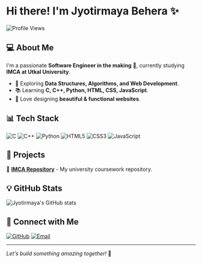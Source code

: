 # Hi there! I'm Jyotirmaya Behera ✨

![Profile Views](https://komarev.com/ghpvc/?username=jyotirmaya2004&color=blue)

## 💻 About Me
I'm a passionate **Software Engineer in the making** 🚀, currently studying **IMCA at Utkal University**.
- 🔧 Exploring **Data Structures, Algorithms, and Web Development**.
- 📚 Learning **C, C++, Python, HTML, CSS, JavaScript**.
- 🎨 Love designing **beautiful & functional websites**.

## 📊 Tech Stack
![C](https://img.shields.io/badge/C-A8B9CC?style=for-the-badge&logo=c&logoColor=white)
![C++](https://img.shields.io/badge/C%2B%2B-00599C?style=for-the-badge&logo=c%2B%2B&logoColor=white)
![Python](https://img.shields.io/badge/Python-3776AB?style=for-the-badge&logo=python&logoColor=white)
![HTML5](https://img.shields.io/badge/HTML5-E34F26?style=for-the-badge&logo=html5&logoColor=white)
![CSS3](https://img.shields.io/badge/CSS3-1572B6?style=for-the-badge&logo=css3&logoColor=white)
![JavaScript](https://img.shields.io/badge/JavaScript-F7DF1E?style=for-the-badge&logo=javascript&logoColor=black)

## 🚀 Projects
🌟 **[IMCA Repository](https://github.com/jyotirmaya2004/IMCA/)** - My university coursework repository.

## 💡 GitHub Stats
![Jyotirmaya's GitHub stats](https://github-readme-stats.vercel.app/api?username=jyotirmaya2004&show_icons=true&theme=radical)

## 🎨 Connect with Me
[![GitHub](https://img.shields.io/badge/GitHub-181717?style=for-the-badge&logo=github&logoColor=white)](https://github.com/jyotirmaya2004)
[![Email](https://img.shields.io/badge/Email-D14836?style=for-the-badge&logo=gmail&logoColor=white)](mailto:jyotirmaya@example.com)

---
*Let's build something amazing together!* 💪
